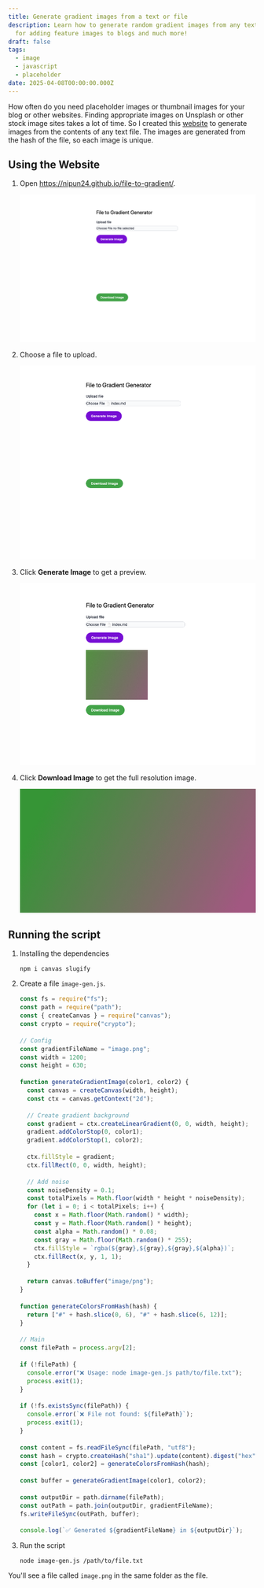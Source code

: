 ```yaml
---
title: Generate gradient images from a text or file
description: Learn how to generate random gradient images from any text, useful
  for adding feature images to blogs and much more!
draft: false
tags:
  - image
  - javascript
  - placeholder
date: 2025-04-08T00:00:00.000Z
---
```

How often do you need placeholder images or thumbnail images for your blog or other websites. Finding appropriate images on Unsplash or other stock image sites takes a lot of time. So I created this [website](https://nipun24.github.io/file-to-gradient/) to generate images from the contents of any text file. The images are generated from the hash of the file, so each image is unique.

## Using the Website

1. Open <https://nipun24.github.io/file-to-gradient/>.

   ![website](1.png)
2. Choose a file to upload.

   ![upload file](2.png)
3. Click **Generate Image** to get a preview.

   ![generate](3.png)
4. Click **Download Image** to get the full resolution image.

   ![gradient file](gradient-2.png)

## Running the script

1. Installing the dependencies

   ```shell
   npm i canvas slugify
   ```
2. Create a file `image-gen.js`.

   ```javascript
   const fs = require("fs");
   const path = require("path");
   const { createCanvas } = require("canvas");
   const crypto = require("crypto");

   // Config
   const gradientFileName = "image.png";
   const width = 1200;
   const height = 630;

   function generateGradientImage(color1, color2) {
     const canvas = createCanvas(width, height);
     const ctx = canvas.getContext("2d");

     // Create gradient background
     const gradient = ctx.createLinearGradient(0, 0, width, height);
     gradient.addColorStop(0, color1);
     gradient.addColorStop(1, color2);

     ctx.fillStyle = gradient;
     ctx.fillRect(0, 0, width, height);

     // Add noise
     const noiseDensity = 0.1;
     const totalPixels = Math.floor(width * height * noiseDensity);
     for (let i = 0; i < totalPixels; i++) {
       const x = Math.floor(Math.random() * width);
       const y = Math.floor(Math.random() * height);
       const alpha = Math.random() * 0.08;
       const gray = Math.floor(Math.random() * 255);
       ctx.fillStyle = `rgba(${gray},${gray},${gray},${alpha})`;
       ctx.fillRect(x, y, 1, 1);
     }

     return canvas.toBuffer("image/png");
   }

   function generateColorsFromHash(hash) {
     return ["#" + hash.slice(0, 6), "#" + hash.slice(6, 12)];
   }

   // Main
   const filePath = process.argv[2];

   if (!filePath) {
     console.error("❌ Usage: node image-gen.js path/to/file.txt");
     process.exit(1);
   }

   if (!fs.existsSync(filePath)) {
     console.error(`❌ File not found: ${filePath}`);
     process.exit(1);
   }

   const content = fs.readFileSync(filePath, "utf8");
   const hash = crypto.createHash("sha1").update(content).digest("hex");
   const [color1, color2] = generateColorsFromHash(hash);

   const buffer = generateGradientImage(color1, color2);

   const outputDir = path.dirname(filePath);
   const outPath = path.join(outputDir, gradientFileName);
   fs.writeFileSync(outPath, buffer);

   console.log(`✅ Generated ${gradientFileName} in ${outputDir}`);
   ```
3. Run the script

   ```shell
   node image-gen.js /path/to/file.txt
   ```

You'll see a file called `image.png` in the same folder as the file.
